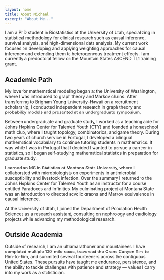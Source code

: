 ```yaml
---
layout: home
title: About Michael
excerpt: "About Me..."
---
```


I am a PhD student in Biostatistics at the University of Utah, specializing in statistical methodology for clinical research such as causal inference, survival analysis, and high-dimensional data analysis. My current work focuses on developing and applying weighting approaches for causal inference and extending them to heterogeneous treatment effects. I am currently a predoctoral fellow on the Mountain States ASCEND TL1 training grant.

## Academic Path

My love for mathematical modeling began at the University of Washington, where I was introduced to graph theory and Markov chains. After transferring to Brigham Young University–Hawaii on a recruitment scholarship, I conducted independent research in graph theory and probability models and presented at an undergraduate symposium.

Between undergraduate and graduate study, I worked as a teaching aide for Johns Hopkins Center for Talented Youth (CTY) and founded a homeschool math club, where I taught topology, combinatorics, and game theory. During two years of church service in Portugal, I developed a bilingual mathematical vocabulary to continue tutoring students in mathematics. It was while I was in Portugal that I decided I wanted to persue a carreer in statistics, so I began self-studying mathematical statistics in preparation for graduate study.

I earned an MS in Statistics at Montana State University, where I collaborated with microbiologists on experiments in antimicrobial susceptibility and livestock infection. Over the summary I returned to the Johns Hopkins Center for Talented Youth as an instructor for a course entitled Paradoxes and Infinities. My culminating project at Montana State was an introduction to directed acyclic graphs and Markov equivalence in causal inference.

At the University of Utah, I joined the Department of Population Health Sciences as a research assistant, consulting on nephrology and cardiology projects while advancing my methodological research.

## Outside Academia

Outside of research, I am an ultramarathoner and mountaineer. I have completed multiple 100-mile races, traversed the Grand Canyon Rim-to-Rim-to-Rim, and summited several fourteeners across the contiguous United States. These pursuits have taught me endurance, persistence, and the ability to tackle challenges with patience and strategy — values I carry into my work as a statistician.
